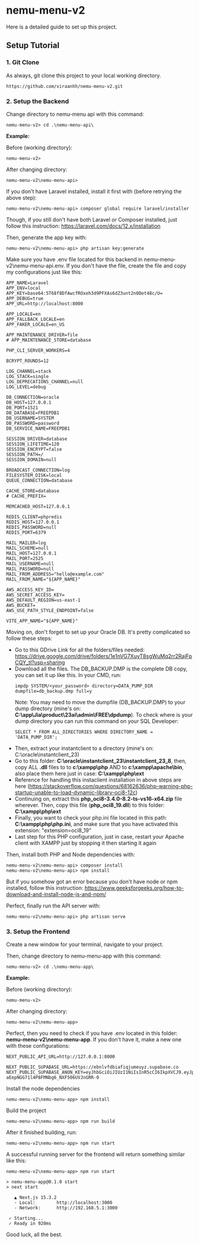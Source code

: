 # nemu-menu-v2
Here is a detailed guide to set up this project.

## Setup Tutorial
### 1. Git Clone
As always, git clone this project to your local working directory.
```
https://github.com/viraanhh/nemu-menu-v2.git
```
### 2. Setup the Backend
Change directory to nemu-menu api with this command:

```
nemu-menu-v2> cd .\nemu-menu-api\
```

**Example:**

Before (working directory):
```
nemu-menu-v2>
```

After changing directory:
```
nemu-menu-v2\nemu-menu-api>
```

If you don't have Laravel installed, install it first with (before retrying the above step):
```
nemu-menu-v2\nemu-menu-api> composer global require laravel/installer
```

Though, if you still don't have both Laravel *or* Composer installed, just follow this instruction: https://laravel.com/docs/12.x/installation

Then, generate the app key with:
```
nemu-menu-v2\nemu-menu-api> php artisan key:generate
```

Make sure you have .env file located for this backend in nemu-menu-v2\nemu-menu-api\.env. If you don't have the file, create the file and copy my configurations just like this:
```
APP_NAME=Laravel
APP_ENV=local
APP_KEY=base64:5T68f8DfAwcfROxeh3d9PFXAs6dZ3unt2n0Det48c/U=
APP_DEBUG=true
APP_URL=http://localhost:8000

APP_LOCALE=en
APP_FALLBACK_LOCALE=en
APP_FAKER_LOCALE=en_US

APP_MAINTENANCE_DRIVER=file
# APP_MAINTENANCE_STORE=database

PHP_CLI_SERVER_WORKERS=4

BCRYPT_ROUNDS=12

LOG_CHANNEL=stack
LOG_STACK=single
LOG_DEPRECATIONS_CHANNEL=null
LOG_LEVEL=debug

DB_CONNECTION=oracle
DB_HOST=127.0.0.1
DB_PORT=1521
DB_DATABASE=FREEPDB1
DB_USERNAME=SYSTEM
DB_PASSWORD=password
DB_SERVICE_NAME=FREEPDB1

SESSION_DRIVER=database
SESSION_LIFETIME=120
SESSION_ENCRYPT=false
SESSION_PATH=/
SESSION_DOMAIN=null

BROADCAST_CONNECTION=log
FILESYSTEM_DISK=local
QUEUE_CONNECTION=database

CACHE_STORE=database
# CACHE_PREFIX=

MEMCACHED_HOST=127.0.0.1

REDIS_CLIENT=phpredis
REDIS_HOST=127.0.0.1
REDIS_PASSWORD=null
REDIS_PORT=6379

MAIL_MAILER=log
MAIL_SCHEME=null
MAIL_HOST=127.0.0.1
MAIL_PORT=2525
MAIL_USERNAME=null
MAIL_PASSWORD=null
MAIL_FROM_ADDRESS="hello@example.com"
MAIL_FROM_NAME="${APP_NAME}"

AWS_ACCESS_KEY_ID=
AWS_SECRET_ACCESS_KEY=
AWS_DEFAULT_REGION=us-east-1
AWS_BUCKET=
AWS_USE_PATH_STYLE_ENDPOINT=false

VITE_APP_NAME="${APP_NAME}"
```

Moving on, don't forget to set up your Oracle DB. It's pretty complicated so follow these steps:
* Go to this GDrive Link for all the folders/files needed: https://drive.google.com/drive/folders/1e1nVG7XuyT8sgWuMq2rr2RajFpCQY_tI?usp=sharing
* Download all the files. The DB_BACKUP.DMP is the complete DB copy, you can set it up like this. In your CMD, run:
    ```
    impdp SYSTEM/<your_password> directory=DATA_PUMP_DIR dumpfile=db_backup.dmp full=y
    ```
    Note: You may need to move the dumpfile (DB_BACKUP.DMP) to your dump directory (mine's on: **C:\app\Jia\product\23ai\admin\FREE\dpdump**). To check where is your dump directory you can run this command on your SQL Developer: 
    ```
    SELECT * FROM ALL_DIRECTORIES WHERE DIRECTORY_NAME = 'DATA_PUMP_DIR';
    ```
* Then, extract your instantclient to a directory (mine's on: C:\oracle\instantclient_23)
* Go to this folder: **C:\oracle\instantclient_23\instantclient_23_8**, then, copy ALL **.dll** files to to **c:\xampp\php** AND to **c:\xampp\apache\bin**, also place them here just in case: **C:\xampp\php\ext**
* Reference for handling this instaclient installation in above steps are here (https://stackoverflow.com/questions/68162636/php-warning-php-startup-unable-to-load-dynamic-library-oci8-12c)
* Continuing on, extract this **php_oci8-3.4.0-8.2-ts-vs16-x64.zip** file wherever. Then, copy this file (**php_oci8_19.dll**) to this folder: **C:\xampp\php\ext**
* Finally, you want to check your php.ini file located in this path: **C:\xampp\php\php.ini**, and make sure that you have activated this extension: "extension=oci8_19"
* Last step for this PHP configuration, just in case, restart your Apache client with XAMPP just by stopping it then starting it again

Then, install both PHP and Node dependencies with:
```
nemu-menu-v2\nemu-menu-api> composer install
nemu-menu-v2\nemu-menu-api> npm install
```

But if you somehow got an error because you don't have node or npm installed, follow this instruction: https://www.geeksforgeeks.org/how-to-download-and-install-node-js-and-npm/

Perfect, finally run the API server with:
```
nemu-menu-v2\nemu-menu-api> php artisan serve
```

### 3. Setup the Frontend
Create a new window for your terminal, navigate to your project.

Then, change directory to nemu-menu-app with this command:

```
nemu-menu-v2> cd .\nemu-menu-app\
```

**Example:**

Before (working directory):
```
nemu-menu-v2>
```

After changing directory:
```
nemu-menu-v2\nemu-menu-app>
```

Perfect, then you need to check if you have .env located in this folder: **nemu-menu-v2\nemu-menu-app**. If you don't have it, make a new one with these configurations:
```
NEXT_PUBLIC_API_URL=http://127.0.0.1:8000

NEXT_PUBLIC_SUPABASE_URL=https://ebnlvfdbiafiqjumeuyz.supabase.co
NEXT_PUBLIC_SUPABASE_ANON_KEY=eyJhbGciOiJIUzI1NiIsInR5cCI6IkpXVCJ9.eyJpc3MiOiJzdXBhYmFzZSIsInJlZiI6ImVibmx2ZmRiaWFmaXFqdW1ldXl6Iiwicm9sZSI6ImFub24iLCJpYXQiOjE3NDc4ODAxMjMsImV4cCI6MjA2MzQ1NjEyM30.frvhXKE-aEepNGG71l4P8FMNbg6_NXF506UVJnGRR-0
```

Install the node dependencies
```
nemu-menu-v2\nemu-menu-app> npm install
```

Build the project
```
nemu-menu-v2\nemu-menu-app> npm run build
```

After it finished building, run:
```
nemu-menu-v2\nemu-menu-app> npm run start
```

A successful running server for the frontend will return something similar like this:
```
nemu-menu-v2\nemu-menu-app> npm run start

> nemu-menu-app@0.1.0 start
> next start

   ▲ Next.js 15.3.2
   - Local:        http://localhost:3000
   - Network:      http://192.168.5.1:3000

 ✓ Starting...
 ✓ Ready in 920ms

```

Good luck, all the best.
